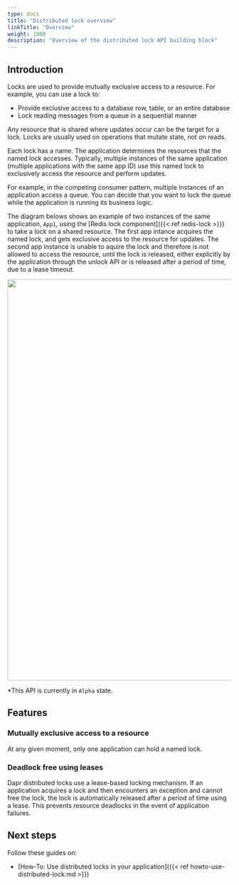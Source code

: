 ```yaml
---
type: docs
title: "Distributed lock overview"
linkTitle: "Overview"
weight: 1000
description: "Overview of the distributed lock API building block"
---
```


## Introduction
Locks are used to provide mutually exclusive access to a resource. For example, you can use a lock to:

- Provide exclusive access to a database row, table, or an entire database
- Lock reading messages from a queue in a sequential manner

Any resource that is shared where updates occur can be the target for a lock. Locks are usually used on operations that mutate state, not on reads.

Each lock has a name. The application determines the resources that the named lock accesses. Typically, multiple instances of the same application (multiple applications with the same app ID) use this named lock to exclusively access the resource and perform updates. 

For example, in the competing consumer pattern, multiple instances of an application access a queue. You can decide that you want to lock the queue while the application is running its business logic.

The diagram belows shows an example of two instances of the same application, `App1`, using the [Redis lock component]({{< ref redis-lock >}}) to take a lock on a shared resource. The first app intance acquires the named lock, and gets exclusive access to the resource for updates. The second app instance is unable to aquire the lock and therefore is not allowed to access the resource, until the lock is released, either explicitly by the application through the unlock API or is released after a period of time, due to a lease timeout. 

<img src="/images/lock-overview.png" width=900>

*This API is currently in `Alpha` state.

## Features

### Mutually exclusive access to a resource
At any given moment, only one application can hold a named lock.

### Deadlock free using leases
Dapr distributed locks use a lease-based locking mechanism. If an application acquires a lock and then encounters an exception and cannot free the lock, the lock is automatically released after a period of time using a lease. This prevents resource deadlocks in the event of application failures.

## Next steps
Follow these guides on:
- [How-To: Use distributed locks in your application]({{< ref howto-use-distributed-lock.md >}})

